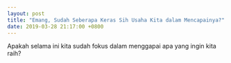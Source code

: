 ```yaml
---
layout: post
title: "Emang, Sudah Seberapa Keras Sih Usaha Kita dalam Mencapainya?"
date: 2019-03-28 21:17:00 +0800
---
```


Apakah selama ini kita sudah fokus dalam menggapai apa yang ingin kita raih?